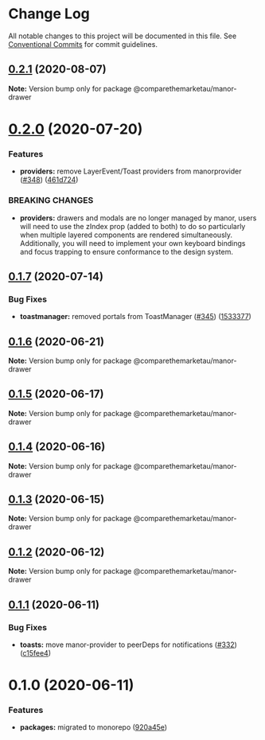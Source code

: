 # Change Log

All notable changes to this project will be documented in this file.
See [Conventional Commits](https://conventionalcommits.org) for commit guidelines.

## [0.2.1](https://github.com/comparethemarketau/manor-react/compare/@comparethemarketau/manor-drawer@0.2.0...@comparethemarketau/manor-drawer@0.2.1) (2020-08-07)

**Note:** Version bump only for package @comparethemarketau/manor-drawer





# [0.2.0](https://github.com/comparethemarketau/manor-react/compare/@comparethemarketau/manor-drawer@0.1.7...@comparethemarketau/manor-drawer@0.2.0) (2020-07-20)


### Features

* **providers:** remove LayerEvent/Toast providers from manorprovider ([#348](https://github.com/comparethemarketau/manor-react/issues/348)) ([461d724](https://github.com/comparethemarketau/manor-react/commit/461d72498fca1aca9de0056a27d1a3d17a89ea77))


### BREAKING CHANGES

* **providers:** drawers and modals are no longer managed by manor, users will need to use the
zIndex prop (added to both) to do so particularly when multiple layered components are rendered
simultaneously. Additionally, you will need to implement your own keyboard bindings and focus
trapping to ensure conformance to the design system.





## [0.1.7](https://github.com/comparethemarketau/manor-react/compare/@comparethemarketau/manor-drawer@0.1.6...@comparethemarketau/manor-drawer@0.1.7) (2020-07-14)


### Bug Fixes

* **toastmanager:** removed portals from ToastManager ([#345](https://github.com/comparethemarketau/manor-react/issues/345)) ([1533377](https://github.com/comparethemarketau/manor-react/commit/1533377910e9cbac266abe24fae1ee42eba4c52f))





## [0.1.6](https://github.com/comparethemarketau/manor-react/compare/@comparethemarketau/manor-drawer@0.1.5...@comparethemarketau/manor-drawer@0.1.6) (2020-06-21)

**Note:** Version bump only for package @comparethemarketau/manor-drawer





## [0.1.5](https://github.com/comparethemarketau/manor-react/compare/@comparethemarketau/manor-drawer@0.1.4...@comparethemarketau/manor-drawer@0.1.5) (2020-06-17)

**Note:** Version bump only for package @comparethemarketau/manor-drawer





## [0.1.4](https://github.com/comparethemarketau/manor-react/compare/@comparethemarketau/manor-drawer@0.1.3...@comparethemarketau/manor-drawer@0.1.4) (2020-06-16)

**Note:** Version bump only for package @comparethemarketau/manor-drawer





## [0.1.3](https://github.com/comparethemarketau/manor-react/compare/@comparethemarketau/manor-drawer@0.1.2...@comparethemarketau/manor-drawer@0.1.3) (2020-06-15)

**Note:** Version bump only for package @comparethemarketau/manor-drawer





## [0.1.2](https://github.com/comparethemarketau/manor-react/compare/@comparethemarketau/manor-drawer@0.1.1...@comparethemarketau/manor-drawer@0.1.2) (2020-06-12)

**Note:** Version bump only for package @comparethemarketau/manor-drawer





## [0.1.1](https://github.com/comparethemarketau/manor-react/compare/@comparethemarketau/manor-drawer@0.1.0...@comparethemarketau/manor-drawer@0.1.1) (2020-06-11)


### Bug Fixes

* **toasts:** move manor-provider to peerDeps for notifications ([#332](https://github.com/comparethemarketau/manor-react/issues/332)) ([c15fee4](https://github.com/comparethemarketau/manor-react/commit/c15fee4368510c1d7be9a1b75856fcc2a990ab21))





# 0.1.0 (2020-06-11)


### Features

* **packages:** migrated to monorepo ([920a45e](https://github.com/comparethemarketau/manor-react/commit/920a45ec4b40a19de32f39f29693cbe1b1f314ae))
